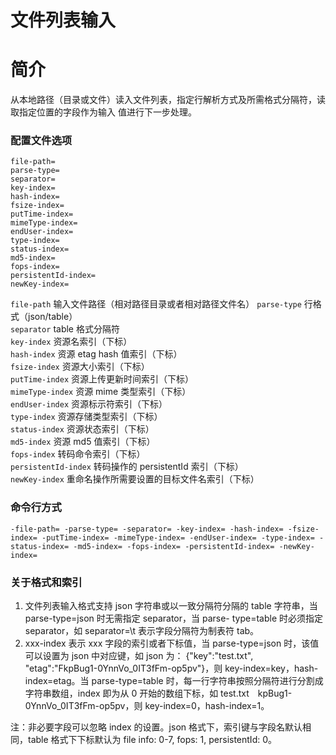 # 文件列表输入

# 简介
从本地路径（目录或文件）读入文件列表，指定行解析方式及所需格式分隔符，读取指定位置的字段作为输入
值进行下一步处理。  

### 配置文件选项
```
file-path=
parse-type=
separator=
key-index=
hash-index=
fsize-index=
putTime-index=
mimeType-index=
endUser-index=
type-index=
status-index=
md5-index=
fops-index=
persistentId-index=
newKey-index=
```
`file-path` 输入文件路径（相对路径目录或者相对路径文件名）
`parse-type` 行格式（json/table）  
`separator` table 格式分隔符  
`key-index` 资源名索引（下标）  
`hash-index` 资源 etag hash 值索引（下标）  
`fsize-index` 资源大小索引（下标）  
`putTime-index` 资源上传更新时间索引（下标）  
`mimeType-index` 资源 mime 类型索引（下标）  
`endUser-index` 资源标示符索引（下标）  
`type-index` 资源存储类型索引（下标）  
`status-index` 资源状态索引（下标）  
`md5-index` 资源 md5 值索引（下标）  
`fops-index` 转码命令索引（下标）  
`persistentId-index` 转码操作的 persistentId 索引（下标）  
`newKey-index` 重命名操作所需要设置的目标文件名索引（下标）  

### 命令行方式
```
-file-path= -parse-type= -separator= -key-index= -hash-index= -fsize-index= -putTime-index= -mimeType-index= -endUser-index= -type-index= -status-index= -md5-index= -fops-index= -persistentId-index= -newKey-index=
```

### 关于格式和索引
1. 文件列表输入格式支持 json 字符串或以一致分隔符分隔的 table 字符串，当 parse-type=json 时无需指定 separator，当 parse-
type=table 时必须指定 separator，如 separator=\t 表示字段分隔符为制表符 tab。  
2. xxx-index 表示 xxx 字段的索引或者下标值，当 parse-type=json 时，该值可以设置为 json 中对应键，如 json 为：
{"key":"test.txt", "etag":"FkpBug1-0YnnVo_0IT3fFm-op5pv"}，则 key-index=key，hash-index=etag。当 parse-type=table
时，每一行字符串按照分隔符进行分割成字符串数组，index 即为从 0 开始的数组下标，如 test.txt&#8195;kpBug1-
0YnnVo_0IT3fFm-op5pv，则 key-index=0，hash-index=1。  

注：非必要字段可以忽略 index 的设置。json 格式下，索引键与字段名默认相同，table 格式下下标默认为 file
 info: 0-7, fops: 1, persistentId: 0。
